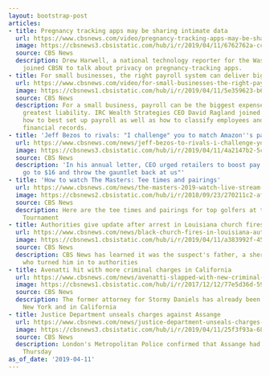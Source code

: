 ```yaml
---
layout: bootstrap-post
articles:
- title: Pregnancy tracking apps may be sharing intimate data
  url: https://www.cbsnews.com/video/pregnancy-tracking-apps-may-be-sharing-intimate-data/
  image: https://cbsnews3.cbsistatic.com/hub/i/r/2019/04/11/6762762a-ccaa-44c1-ad98-367965e0d4f1/thumbnail/1200x630/ffc1a27c683a3f6c861bc9cacdadf0ac/0411-cbsn-pregnancyappprivacy-1826585-640x360.jpg
  source: CBS News
  description: Drew Harwell, a national technology reporter for the Washington Post,
    joined CBSN to talk about privacy on pregnancy-tracking apps.
- title: For small businesses, the right payroll system can deliver big benefits
  url: https://www.cbsnews.com/video/for-small-businesses-the-right-payroll-system-can-deliver-big-benefits/
  image: https://cbsnews1.cbsistatic.com/hub/i/r/2019/04/11/5e359623-b6d7-43b6-8856-6d5905d7b68f/thumbnail/1200x630/05403c79d09ba84b93a6a73e1d4f43c2/0411-cbsn-tdt-sponsored-hiringemployees-1826576-640x360.jpg
  source: CBS News
  description: For a small business, payroll can be the biggest expense and also the
    greatest liability. IRC Wealth Strategies CEO David Ragland joined CBSN to discuss
    how to best set up payroll as well as how to classify employees and keep accurate
    financial records.
- title: 'Jeff Bezos to rivals: "I challenge" you to match Amazon''s pay'
  url: https://www.cbsnews.com/news/jeff-bezos-to-rivals-i-challenge-you-to-match-amazons-15-wage/
  image: https://cbsnews3.cbsistatic.com/hub/i/r/2019/04/11/4a2147b2-5c6d-429e-8def-5b903e0064bd/thumbnail/1200x630/fa29a1ea68011cd3bd33f6575fc7c9ba/rts219t4-1.jpg
  source: CBS News
  description: 'In his annual letter, CEO urged retailers to boost pay: "Better yet,
    go to $16 and throw the gauntlet back at us"'
- title: 'How to watch The Masters: Tee times and pairings'
  url: https://www.cbsnews.com/news/the-masters-2019-watch-live-stream-online-tee-times-pairings-tv-channel-for-round-1-augusta-national-today-2019-04-11/
  image: https://cbsnews2.cbsistatic.com/hub/i/r/2018/09/23/270211c2-af41-4078-ba89-6dc6b0791d23/thumbnail/1200x630/fb4356ec2621153a60823ae579285323/gettyimages-1038652388.jpg
  source: CBS News
  description: Here are the tee times and pairings for top golfers at the 2019 Masters
    Tournament
- title: Authorities give update after arrest in Louisiana church fires
  url: https://www.cbsnews.com/news/black-church-fires-in-louisiana-authorities-give-news-conference-after-arrest-live-updates-2019-04-11/
  image: https://cbsnews1.cbsistatic.com/hub/i/r/2019/04/11/a383992f-4574-4a78-91a7-01204b4c8890/thumbnail/1200x630/73eb7c258aa37e1b0c91a3c0c0a4b367/a33-church-fires-arrest-begnaud-frame-2529.jpg
  source: CBS News
  description: CBS News has learned it was the suspect's father, a sheriff's deputy,
    who turned him in to authorities
- title: Avenatti hit with more criminal charges in California
  url: https://www.cbsnews.com/news/avenatti-slapped-with-new-criminal-charges-in-california-today-2019-04-11/
  image: https://cbsnews1.cbsistatic.com/hub/i/r/2017/12/12/77e5d36d-5915-46ce-b496-218c87d98c5d/thumbnail/1200x630/15dcb72c6fdec4125306ed9638345480/cbsnews-1600x900.jpg
  source: CBS News
  description: The former attorney for Stormy Daniels has already been charged in
    New York and in California
- title: Justice Department unseals charges against Assange
  url: https://www.cbsnews.com/news/justice-department-unseals-charges-against-assange/
  image: https://cbsnews3.cbsistatic.com/hub/i/r/2019/04/11/25f3f93a-6856-4bf5-922d-8e0f2bad517e/thumbnail/1200x630/fbfebae5d8b356ad9eb0bb7ea323b400/julian-assange.jpg
  source: CBS News
  description: London's Metropolitan Police confirmed that Assange had been arrested
    Thursday
as_of_date: '2019-04-11'
---
```


